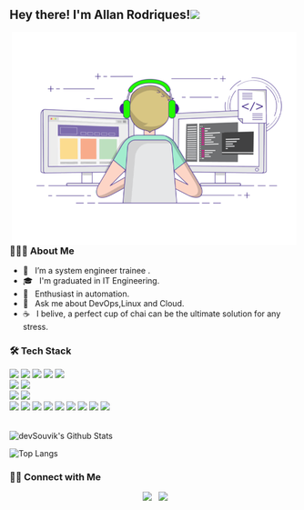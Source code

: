 <h2> Hey there! I'm Allan Rodriques!<img src="https://github.com/souvikguria98/souvikguria98/blob/master/Hi.gif" width="20"></h2>
<img align="right" alt="GIF" src="https://raw.githubusercontent.com/devSouvik/devSouvik/master/gif3.gif" width="500"/>


<h3> 👨🏻‍💻 About Me </h3>

- 🔭 &nbsp;  I’m a system engineer trainee  .
- 🎓 &nbsp;  I'm graduated in IT Engineering.
- 🌱 &nbsp;  Enthusiast in automation.
- 💬 &nbsp;  Ask me about DevOps,Linux and Cloud.
- ☕ &nbsp; I belive, a perfect cup of chai can be the ultimate solution for any stress. 

<h3>🛠 Tech Stack </h3>

<img src="https://img.shields.io/badge/html%205-grey?style=for-the-badge&logo=html5&logoColor=white&labelColor=8E2DE2"> <img src="https://img.shields.io/badge/css3%20-grey?style=for-the-badge&logo=css3&logoColor=white&labelColor=8E2DE2"> <img src="https://img.shields.io/badge/-JavaScript-grey?style=for-the-badge&logo=javascript&logoColor=white&labelColor=8E2DE2"> <img src="https://img.shields.io/badge/-bootstrap-grey?style=for-the-badge&logo=bootstrap&logoColor=white&labelColor=8E2DE2">  <img src="https://img.shields.io/badge/ReactJS%20-grey?style=for-the-badge&logo=react&logoColor=white&labelColor=8E2DE2">
<br>
<img src="https://img.shields.io/badge/C%20-grey?style=for-the-badge&logo=c&logoColor=white&labelColor=8E2DE2">
<img src="https://img.shields.io/badge/-python-grey?style=for-the-badge&logo=python&logoColor=white&labelColor=8E2DE2">
<br>
<img src="https://img.shields.io/badge/-git-grey?style=for-the-badge&logo=git&logoColor=white&labelColor=8E2DE2"> 
<img src="https://img.shields.io/badge/-github-grey?style=for-the-badge&logo=github&logoColor=white&labelColor=8E2DE2">
<br>
<img src="https://img.shields.io/badge/-Docker-grey?style=for-the-badge&logo=docker&logoColor=white&labelColor=8E2DE2">
<img src="https://img.shields.io/badge/-Jenkins-grey?style=for-the-badge&logo=jenkins&logoColor=white&labelColor=8E2DE2">
<img src="https://img.shields.io/badge/-aws-grey?style=for-the-badge&logo=aws&logoColor=white&labelColor=8E2DE2">
<img src="https://img.shields.io/badge/-ansible-grey?style=for-the-badge&logo=ansible&logoColor=white&labelColor=8E2DE2">
<img src="https://img.shields.io/badge/-sonarqube-grey?style=for-the-badge&logo=sonarqube&logoColor=white&labelColor=8E2DE2">
<img src="https://img.shields.io/badge/-maven-grey?style=for-the-badge&logo=maven&logoColor=white&labelColor=8E2DE2">
<img src="https://img.shields.io/badge/-terraform-grey?style=for-the-badge&logo=terraform&logoColor=white&labelColor=8E2DE2">
<img src="https://img.shields.io/badge/-kubernetes-grey?style=for-the-badge&logo=kubernetes&logoColor=white&labelColor=8E2DE2">
<img src="https://img.shields.io/badge/-linux-grey?style=for-the-badge&logo=linux&logoColor=white&labelColor=8E2DE2">








<br>

<img align="center" src="https://github-readme-stats.vercel.app/api?username=Allanrodriques&include_all_commits=true&count_private=true&show_icons=true&line_height=20&title_color=7A7ADB&icon_color=2234AE&text_color=D3D3D3&bg_color=0,000000,130F40" alt="devSouvik's Github Stats">

</br>

![Top Langs](https://github-readme-stats.vercel.app/api/top-langs/?username=Allanrodriques&theme=radical&title_color=8E2DE2&text_color=fff)


<h3> 🤝🏻 Connect with Me </h3>

<p align="center">
&nbsp; <a href="mailto:allanrodriques2001@gmail.com" target="_blank" rel="noopener noreferrer"><img src="https://img.icons8.com/plasticine/100/000000/gmail.png"  width="50" /></a>
&nbsp; <a href="  https://www.linkedin.com/in/allanrodriques/" target="_blank" rel="noopener noreferrer"><img src="https://img.icons8.com/plasticine/100/000000/linkedin" width="50" /></a> 
</p>
